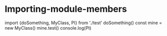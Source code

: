 # Importing-module-members

import {doSomething, MyClass, PI} from './test'
doSomething()
const mine = new MyClass()
mine.test()
console.log(PI)
